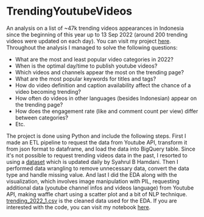 # TrendingYoutubeVideos  
An analysis on a list of ~47k trending videos appearances in Indonesia since the beginning of this year up to 13 Sep 2022 (around 200 trending videos were updated on each day). You can visit my project [here](https://deepnote.com/@tmtsmrsl/Trending-Youtube-Videos-in-Indonesia-2022-2b996b1b-6a67-4baa-966c-7e2d0a6610f2). Throughout the analysis I managed to solve the following questions:  
* What are the most and least popular video categories in 2022?  
* When is the optimal day/time to publish youtube videos?  
* Which videos and channels appear the most on the trending page?  
* What are the most popular keywords for titles and tags?  
* How do video definition and caption availability affect the chance of a video becoming trending?  
* How often do videos in other languages (besides Indonesian) appear on the trending page?  
* How does the engagement rate (like and comment count per view) differ between categories?  
* Etc.  

The project is done using Python and include the following steps. First I made an ETL pipeline to request the data from Youtube API, transform it from json format to dataframe, and load the data into BigQuery table. Since it's not possible to request trending videos data in the past, I resorted to using a [dataset](https://www.kaggle.com/datasets/syahrulhamdani/indonesias-trending-youtube-video-statistics) which is updated daily by Syahrul B Hamdani. Then I performed data wrangling to remove unnecessary data, convert the data type and handle missing value. And last I did the EDA along with the visualization, which involves image manipulation with PIL, requesting additional data (youtube channel infos and videos language) from Youtube API, making waffle chart using a scatter plot and a bit of NLP technique. [trending_2022_1.csv](trending_2022_1.csv) is the cleaned data used for the EDA. If you are interested with the code, you can visit my notebook [here](https://deepnote.com/workspace/datascience-d6c9-c207135c-4160-4f0c-81dc-c822e8fdd43e/project/Trending-Youtube-Videos-in-Indonesia-2022-2b996b1b-6a67-4baa-966c-7e2d0a6610f2/notebook/Trending_Youtube_Videos-5e6d070a6c5e4f59a1d9e91b71564559#1633f18521014fcb8aa589221e395c29). 


